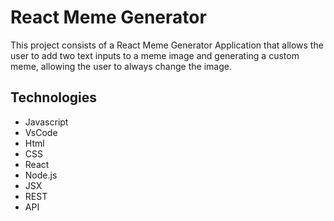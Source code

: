 # React Meme Generator
This project consists of a React Meme Generator Application that allows the user to add two text inputs to a meme image and generating a custom meme, allowing the user to always change the image.

## Technologies
+ Javascript
+ VsCode 
+ Html  
+ CSS
+ React
+ Node.js
+ JSX
+ REST
+ API



